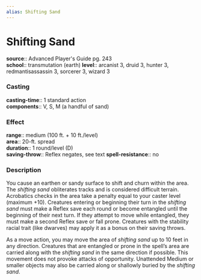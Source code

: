 ```yaml
---
alias: Shifting Sand
---
```


# Shifting Sand 

**source**:: Advanced Player's Guide pg. 243  
**school**:: transmutation (earth)
**level**:: arcanist 3, druid 3, hunter 3, redmantisassassin 3, sorcerer 3, wizard 3

### Casting 

**casting-time**:: 1 standard action  
**components**:: V, S, M (a handful of sand)

### Effect 

**range**:: medium (100 ft. + 10 ft./level)  
**area**:: 20-ft. spread  
**duration**:: 1 round/level (D)  
**saving-throw**:: Reflex negates, see text
**spell-resistance**:: no

### Description 

You cause an earthen or sandy surface to shift and churn within the area. The *shifting sand* obliterates tracks and is considered difficult terrain. Acrobatics checks in the area take a penalty equal to your caster level (maximum +10). Creatures entering or beginning their turn in the *shifting sand* must make a Reflex save each round or become entangled until the beginning of their next turn. If they attempt to move while entangled, they must make a second Reflex save or fall prone. Creatures with the stability racial trait (like dwarves) may apply it as a bonus on their saving throws.  
  
As a move action, you may move the area of *shifting sand* up to 10 feet in any direction. Creatures that are entangled or prone in the spell’s area are carried along with the *shifting sand* in the same direction if possible. This movement does not provoke attacks of opportunity. Unattended Medium or smaller objects may also be carried along or shallowly buried by the *shifting sand*.
